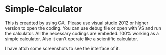 # Simple-Calculator
This is creadted by using C#.. Please use visual studio 2012 or higher version to open the coding. You can use debug file or open with VS and run the calculator.
All the necessary codings are embeded. 100% working as a simple calculator. 
Also it can't operate like a scientific calculator.

I have attch some screenshots to see the interface of it.
